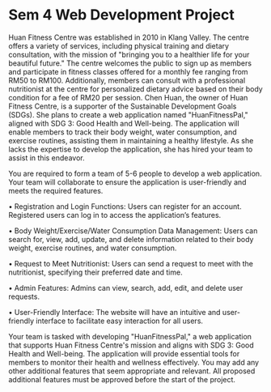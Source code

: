 # Sem 4 Web Development Project

Huan Fitness Centre was established in 2010 in Klang Valley. The centre offers a variety of services, including physical training and dietary consultation, with the mission of "bringing you to a healthier life for your beautiful future." The centre welcomes the public to sign up as members and participate in fitness classes offered for a monthly fee ranging from RM50 to RM100. Additionally, members can consult with a professional nutritionist at the centre for personalized dietary advice based on their body condition for a fee of RM20 per session.
Chen Huan, the owner of Huan Fitness Centre, is a supporter of the Sustainable Development Goals (SDGs). She plans to create a web application named "HuanFitnessPal," aligned with SDG 3: Good Health and Well-being. The application will enable members to track their body weight, water consumption, and exercise routines, assisting them in maintaining a healthy lifestyle. As she lacks the expertise to develop the application, she has hired your team to assist in this endeavor.

You are required to form a team of 5-6 people to develop a web application. Your team will collaborate to ensure the application is user-friendly and meets the required features.

•	Registration and Login Functions: Users can register for an account. Registered users can log in to access the application’s features.

•	Body Weight/Exercise/Water Consumption Data Management: Users can search for, view, add, update, and delete information related to their body weight, exercise routines, and water consumption.

•	Request to Meet Nutritionist: Users can send a request to meet with the nutritionist, specifying their preferred date and time.

•	Admin Features: Admins can view, search, add, edit, and delete user requests. 

•	User-Friendly Interface: The website will have an intuitive and user-friendly interface to facilitate easy interaction for all users.


Your team is tasked with developing "HuanFitnessPal," a web application that supports Huan Fitness Centre's mission and aligns with SDG 3: Good Health and Well-being. The application will provide essential tools for members to monitor their health and wellness effectively. You may add any other additional features that seem appropriate and relevant. All proposed additional features must be approved before the start of the project.
